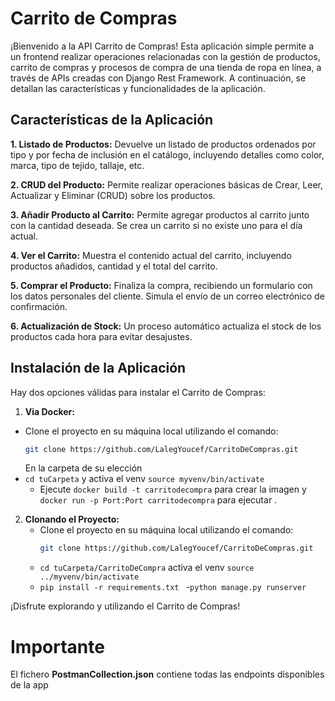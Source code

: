 # Carrito de Compras

¡Bienvenido a la API Carrito de Compras! Esta aplicación simple permite a un frontend realizar operaciones relacionadas con la gestión de productos, carrito de compras y procesos de compra de una tienda de ropa en línea, a través de APIs creadas con Django Rest Framework. A continuación, se detallan las características y funcionalidades de la aplicación.

## Características de la Aplicación

**1. Listado de Productos:**
Devuelve un listado de productos ordenados por tipo y por fecha de inclusión en el catálogo, incluyendo detalles como color, marca, tipo de tejido, tallaje, etc.

**2. CRUD del Producto:**
Permite realizar operaciones básicas de Crear, Leer, Actualizar y Eliminar (CRUD) sobre los productos.

**3. Añadir Producto al Carrito:**
Permite agregar productos al carrito junto con la cantidad deseada. Se crea un carrito si no existe uno para el día actual.

**4. Ver el Carrito:**
Muestra el contenido actual del carrito, incluyendo productos añadidos, cantidad y el total del carrito.

**5. Comprar el Producto:**
Finaliza la compra, recibiendo un formulario con los datos personales del cliente. Simula el envío de un correo electrónico de confirmación.

**6. Actualización de Stock:**
Un proceso automático actualiza el stock de los productos cada hora para evitar desajustes.

## Instalación de la Aplicación

Hay dos opciones válidas para instalar el Carrito de Compras:

1. **Via Docker:**
 - Clone el proyecto en su máquina local utilizando el comando:
     ```bash
     git clone https://github.com/LalegYoucef/CarritoDeCompras.git
     ``` 
     En la carpeta de su elección
 - `cd tuCarpeta` y activa el venv `source myvenv/bin/activate`
   - Ejecute `docker build -t carritodecompra` para crear la imagen y `docker run -p Port:Port carritodecompra` para ejecutar .

2. **Clonando el Proyecto:**
   - Clone el proyecto en su máquina local utilizando el comando:
     ```bash
     git clone https://github.com/LalegYoucef/CarritoDeCompras.git
     ```
   - `cd tuCarpeta/CarritoDeCompra` activa el venv `source ../myvenv/bin/activate`
   - `pip install -r requirements.txt `
   -`python manage.py runserver `


¡Disfrute explorando y utilizando el Carrito de Compras!

# Importante 

El fichero **PostmanCollection.json** contiene todas las endpoints disponibles de la app
